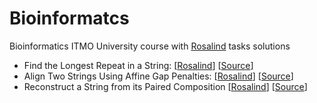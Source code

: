 # Bioinformatcs

Bioinformatics ITMO University course with [Rosalind](https://rosalind.info/) tasks solutions

- Find the Longest Repeat in a String:
  [[Rosalind](https://rosalind.info/problems/ba9d/)]
  [[Source](src/longest_repeat.rs)]
- Align Two Strings Using Affine Gap Penalties:
  [[Rosalind](https://rosalind.info/problems/ba5j/)]
  [[Source](src/affine_gap_align.rs)]
- Reconstruct a String from its Paired Composition
  [[Rosalind](https://rosalind.info/problems/ba3j/)]
  [[Source](src/paired_composition_reconstruction.rs)]

